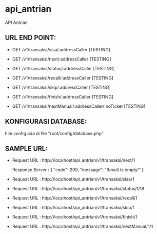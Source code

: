# api_antrian
API Antrian

## URL END POINT:
* GET /v1/transaksi/sisa/:addressCaller [TESTING]

* GET /v1/transaksi/next/:addressCaller [TESTING]

* GET /v1/transaksi/status/:addressCaller [TESTING]

* GET /v1/transaksi/recall/:addressCaller [TESTING]

* GET /v1/transaksi/skip/:addressCaller [TESTING]

* GET /v1/transaksi/finish/:addressCaller [TESTING]

* GET /v1/transaksi/nextManual/:addressCaller/:noTicket [TESTING]


## KONFIGURASI DATABASE:
File config ada di file "root/config/database.php"


## SAMPLE URL:
  * Request URL : http://localhost/api_antrian/v1/transaksi/next/1

	Response Server :
	{
	    "code": 200,
	    "message": "Result is empty!"
	}

  * Request URL : http://localhost/api_antrian/v1/transaksi/sisa/1

  * Request URL : http://localhost/api_antrian/v1/transaksi/status/1/18

  * Request URL : http://localhost/api_antrian/v1/transaksi/recall/1

  * Request URL : http://localhost/api_antrian/v1/transaksi/skip/1

  * Request URL : http://localhost/api_antrian/v1/transaksi/finish/1

  * Request URL : http://localhost/api_antrian/v1/transaksi/nextManual/1/1